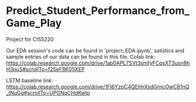 # Predict_Student_Performance_from_Game_Play
Project for CIS5220

Our EDA session's code can be found in 'project_EDA.ipynb', satistics and sample entries of our data can be found in this file. Colab link: https://colab.research.google.com/drive/1ab0APL7SVt3smfyFCqsXT3usn8hH3puS#scrollTo=f25eF8K05XEP

LSTM baseline link: https://colab.research.google.com/drive/1FI6YzpC4QEhhXsdGrncOwC81nQ_tNuGg#scrollTo=UPGNqCHdKwtp
